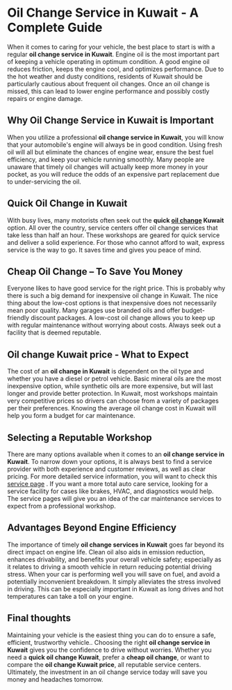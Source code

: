 # Oil Change Service in Kuwait - A Complete Guide

When it comes to caring for your vehicle, the best place to start is with a regular **oil change service in Kuwait**. Engine oil is the most important part of keeping a vehicle operating in optimum condition. A good engine oil reduces friction, keeps the engine cool, and optimizes performance. Due to the hot weather and dusty conditions, residents of Kuwait should be particularly cautious about frequent oil changes. Once an oil change is missed, this can lead to lower engine performance and possibly costly repairs or engine damage. 

## Why Oil Change Service in Kuwait is Important

When you utilize a professional **oil change service in Kuwait**, you will know that your automobile's engine will always be in good condition. Using fresh oil will all but eliminate the chances of engine wear, ensure the best fuel efficiency, and keep your vehicle running smoothly. Many people are unaware that timely oil changes will actually keep more money in your pocket, as you will reduce the odds of an expensive part replacement due to under-servicing the oil. 

## Quick Oil Change in Kuwait

With busy lives, many motorists often seek out the **quick [oil change](https://www.alalialkhateeb.com/oil-change-service-in-kuwait.php) Kuwait** option. All over the country, service centers offer oil change services that take less than half an hour.
 These workshops are geared for quick service and deliver a solid experience. For those who cannot afford to wait, express service is the way to go. It saves time and gives you peace of mind.

## Cheap Oil Change – To Save You Money

Everyone likes to have good service for the right price. This is probably why there is such a big demand for inexpensive oil change in Kuwait. The nice thing about the low-cost options is that inexpensive does not necessarily mean poor quality.
 Many garages use branded oils and offer budget-friendly discount packages. A low-cost oil change allows you to keep up with regular maintenance without worrying about costs. Always seek out a facility that is deemed reputable.

## Oil change Kuwait price - What to Expect
 
The cost of an **oil change in Kuwait** is dependent on the oil type and whether you have a diesel or petrol vehicle. Basic mineral oils are the most inexpensive option, while synthetic oils are more expensive, but will last longer and provide better protection.
 In Kuwait, most workshops maintain very competitive prices so drivers can choose from a variety of packages per their preferences. Knowing the average oil change cost in Kuwait will help you form a budget for car maintenance. 
 
## Selecting a Reputable Workshop
 
There are many options available when it comes to an **oil change service in Kuwait**. To narrow down your options, it is always best to find a service provider with both experience and customer reviews, as well as clear pricing.
 For more detailed service information, you will want to check this [service page](https://www.alalialkhateeb.com/auto-repair-in-kuwait-service.php) . If you want a more total auto care service, looking for a service facility for cases like brakes, HVAC, and diagnostics would help. The service pages will give you an idea of the car maintenance services to expect from a professional workshop.

## Advantages Beyond Engine Efficiency

The importance of timely **oil change services in Kuwait** goes far beyond its direct impact on engine life. Clean oil also aids in emission reduction, enhances drivability, and benefits your overall vehicle safety; especially as it relates to driving a smooth vehicle in return reducing potential driving stress.
 When your car is performing well you will save on fuel, and avoid a potentially inconvenient breakdown. It simply alleviates the stress involved in driving. This can be especially important in Kuwait as long drives and hot temperatures can take a toll on your engine.

## Final thoughts

Maintaining your vehicle is the easiest thing you can do to ensure a safe, efficient, trustworthy vehicle.. Choosing the right **oil change service in Kuwait** gives you the confidence to drive without worries. Whether you need a **quick oil change Kuwait**, prefer a **cheap oil change**, or want to compare the **oil change Kuwait price**,  all reputable service centers. Ultimately, the investment in an oil change service today will save you money and headaches tomorrow.
